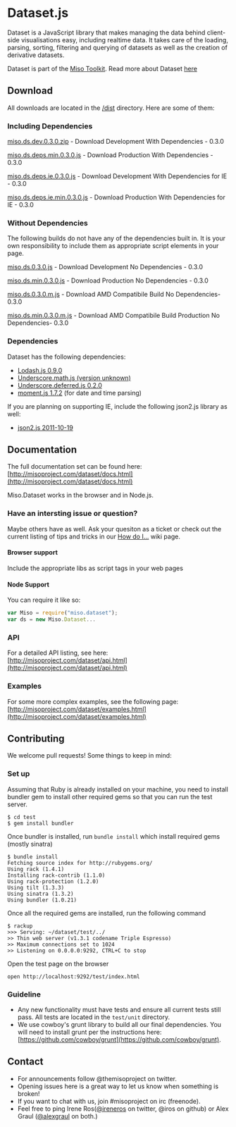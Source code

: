 # Dataset.js

Dataset is a JavaScript library that makes managing the data behind client-side visualisations easy, including realtime data. It takes care of the loading, parsing, sorting, filtering and querying of datasets as well as the creation of derivative datasets.

Dataset is part of the [Miso Toolkit](http://misoproject.com).
Read more about Dataset [here](http://misoproject.com/dataset)

## Download 

All downloads are located in the [/dist](https://github.com/misoproject/dataset/tree/master/dist) directory. Here are some of them:

### Including Dependencies

[miso.ds.dev.0.3.0.zip](https://github.com/downloads/misoproject/dataset/miso.ds.dev.0.3.0.zip) - Download Development With Dependencies - 0.3.0

[miso.ds.deps.min.0.3.0.js](https://github.com/downloads/misoproject/dataset/miso.ds.deps.min.0.3.0.js) - Download Production With Dependencies - 0.3.0

[miso.ds.deps.ie.0.3.0.js](https://github.com/downloads/misoproject/dataset/miso.ds.deps.ie.0.3.0.js) - Download Development With Dependencies for IE - 0.3.0

[miso.ds.deps.ie.min.0.3.0.js](https://github.com/downloads/misoproject/dataset/miso.ds.deps.ie.0.3.0.js) - Download Production With Dependencies for IE - 0.3.0

### Without Dependencies

The following builds do not have any of the dependencies built in. It is your own responsibility to include them as appropriate script elements in your page.

[miso.ds.0.3.0.js](https://github.com/downloads/misoproject/dataset/miso.ds.min.0.3.0.js) - Download Development No Dependencies - 0.3.0

[miso.ds.min.0.3.0.js](https://github.com/misoproject/dataset/tree/master/dist/miso.ds.min.0.3.0.js) - Download Production No Dependencies - 0.3.0

[miso.ds.0.3.0.m.js](https://github.com/misoproject/dataset/tree/master/dist/miso.ds.0.3.0.m.js) - Download AMD Compatibile Build No Dependencies- 0.3.0

[miso.ds.min.0.3.0.m.js](https://github.com/misoproject/dataset/tree/master/dist/miso.ds.min.0.3.0.m.js) - Download AMD Compatibile Build Production No Dependencies- 0.3.0


### Dependencies

Dataset has the following dependencies:

* [Lodash.js 0.9.0](http://lodash.com/)
* [Underscore.math.js (version unknown)](https://github.com/syntagmatic/underscore.math) 
* [Underscore.deferred.js 0.2.0](https://github.com/wookiehangover/underscore.Deferred)
* [moment.js 1.7.2](http://momentjs.com/) (for date and time parsing)

If you are planning on supporting IE, include the following json2.js library as well:
* [json2.js 2011-10-19](https://github.com/douglascrockford/JSON-js) 


## Documentation

The full documentation set can be found here:
[http://misoproject.com/dataset/docs.html](http://misoproject.com/dataset/docs.html)

Miso.Dataset works in the browser and in Node.js.

### Have an intersting issue or question?

Maybe others have as well. Ask your quesiton as a ticket
or check out the current listing of tips and tricks in our
[How do I...](https://github.com/misoproject/dataset/wiki/How-Do-I...) 
wiki page.

#### Browser support

Include the appropriate libs as script tags in your web pages

#### Node Support

You can require it like so:

```javascript
var Miso = require("miso.dataset");
var ds = new Miso.Dataset...
```

### API

For a detailed API listing, see here:
[http://misoproject.com/dataset/api.html](http://misoproject.com/dataset/api.html)

### Examples

For some more complex examples, see the following page:
[http://misoproject.com/dataset/examples.html](http://misoproject.com/dataset/examples.html)

## Contributing

We welcome pull requests! Some things to keep in mind:

### Set up

Assuming that Ruby is already installed on your machine, you need to install bundler gem to install other required gems so that you can run the test server.

    $ cd test
    $ gem install bundler

Once bundler is installed, run ``bundle install`` which install required gems (mostly sinatra)

    $ bundle install
    Fetching source index for http://rubygems.org/
    Using rack (1.4.1)
    Installing rack-contrib (1.1.0)
    Using rack-protection (1.2.0)
    Using tilt (1.3.3)
    Using sinatra (1.3.2)
    Using bundler (1.0.21)

Once all the required gems are installed, run the following command

    $ rackup
    >>> Serving: ~/dataset/test/../
    >> Thin web server (v1.3.1 codename Triple Espresso)
    >> Maximum connections set to 1024
    >> Listening on 0.0.0.0:9292, CTRL+C to stop

Open the test page on the browser

    open http://localhost:9292/test/index.html

### Guideline
  
* Any new functionality must have tests and ensure all current tests still pass. All tests are located in the ```test/unit``` directory.
* We use cowboy's grunt library to build all our final dependencies. You will need to install grunt per the instructions here: [https://github.com/cowboy/grunt](https://github.com/cowboy/grunt).

## Contact

* For announcements follow @themisoproject on twitter.
* Opening issues here is a great way to let us know when something is broken!
* If you want to chat with us, join #misoproject on irc (freenode).
* Feel free to ping Irene Ros([@ireneros](http://twitter.com/ireneros) on twitter, @iros on github) or Alex Graul ([@alexgraul](http://twitter.com/alexgraul) on both.)
